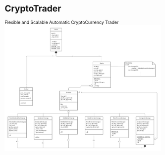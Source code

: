 # CryptoTrader
Flexible and Scalable Automatic CryptoCurrency Trader
![Alt text](img/uml.png?raw=true "UML DIAGRAM")